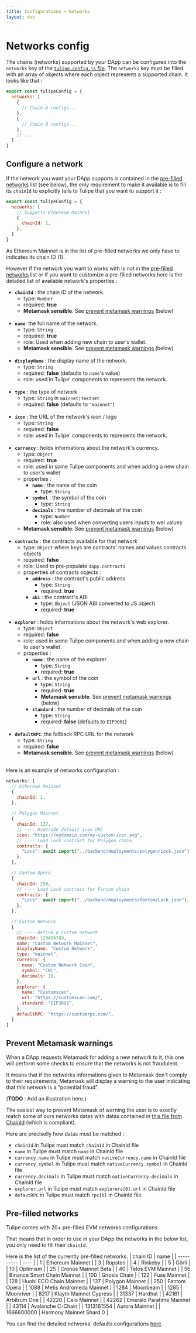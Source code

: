 ```yaml
---
title: Configurations ~ Networks
layout: doc
---
```


# Networks config

The chains (networks) supported by your DApp can be configured into the `networks` key of the [`tulipe.config.js` file](/guide/configurations/intuition).
The `networks` key must be filled with an array of objects where each object represents a supported chain. It looks like that :
```js
export const tulipeConfig = {
  networks: [
    {
      // Chain A configs...
    },
    {
      // Chain B configs...
    },
    // ...
  ]
}
```

## Configure a network
If the network you want your DApp supports is contained in the [pre-filled networks](/guide/configurations/networks#pre-filled-networks) list (see below), the only requirement to make it available is to fill its `chainId` to explicitly tells to Tulipe that you want to support it :
```js
export const tulipeConfig = {
  networks: [
    // Supports Ethereum Mainnet
    {
      chainId: 1,
    },
  ]
}
```
As Ethereum Mainnet is in the list of pre-filled networks we only have to indicates its chain ID (1).


However if the network you want to works with is not in the [pre-filled networks](/guide/configurations/networks#pre-filled-networks) list or if you want to customize a pre-filled networks here is the detailed list of available network's properties :
- **`chainId`** : the chain ID of the network.
  - type: `Number`
  - required: **true**
  - **Metamask sensible**. See [prevent metamask warnings](/guide/configurations/networks#prevent-metamask-warnings) (below)
<br/><br/>
- **`name`**: the full name of the network.
  - type: `String`
  - required: **true**
  - role: Used when adding new chain to user's wallet.
  - **Metamask sensible**. See [prevent metamask warnings](/guide/configurations/networks#prevent-metamask-warnings) (below)
<br/><br/>
- **`displayName`** : the display name of the network.
  - type: `String`
  - required: **false** (defaults to `name`'s value)
  - role: used in Tulipe' components to represents the network.
<br/><br/>
- **`type`** : the type of network
  - type: `String` in `mainnet|testnet`
  - required: **false** (defaults to `"mainnet"`)
<br/><br/>
- **`icon`** : the URL of the network's icon / logo
  - type: `String`
  - required: **false**
  - role: used in Tulipe' components to represents the network.
<br/><br/>
- **`currency`** : holds informations about the network's currency.
  - type: `Object`
  - required: **true**
  - role: used in some Tulipe components and when adding a new chain to user's wallet
  - properties :
    - **`name`** : the name of the coin
      - type: `String`
    - **`symbol`** : the symbol of the coin
      - type: `String`
    - **`decimals`** : the number of decimals of the coin
      - type: `Number`
      - role: also used when converting users inputs to wei values
  - **Metamask sensible**. See [prevent metamask warnings](/guide/configurations/networks#prevent-metamask-warnings) (below)
<br/><br/>
- **`contracts`** : the contracts available for that network
  - type: `Object` where keys are contracts' names and values contracts objects
  - required: **false**
  - role: Used to pre-populate `dapp.contracts`
  - properties of contracts objects :
    - **`address`** : the contract's public address
      - type: `String`
      - required: **true**
    - **`abi`** : the contract's ABI
      - type: `Object` (JSON ABI converted to JS object)
      - required: **true**
<br/><br/>
- **`explorer`** : holds informations about the network's web explorer.
  - type: `Object`
  - required: **false**
  - role: used in some Tulipe components and when adding a new chain to user's wallet
  - properties :
    - **`name`** : the name of the explorer
      - type: `String`
      - required: **true**
    - **`url`** : the symbol of the coin
      - type: `String`
      - required: **true**
      - **Metamask sensible**. See [prevent metamask warnings](/guide/configurations/networks#prevent-metamask-warnings) (below)
    - **`standard`** : the number of decimals of the coin
      - type: `String`
      - required: **false** (defaults to `EIP3091`)
<br/><br/>
- **`defaultRPC`**: the fallback RPC URL for the network
  - type: `String`
  - required: **false**
  - **Metamask sensible**. See [prevent metamask warnings](/guide/configurations/networks#prevent-metamask-warnings) (below)
<br/><br/>

Here is an example of networks configuration :
```js
networks: [
  // Ethereum Mainnet
  {
    chainId: 1,
  },

  // Polygon Mainnet
  {
    chainId: 137,
    // ---- Override default icon URL
    icon: "https://mydomain.com/my-custom-icon.svg",
    // ---- Load Lock contract for Polygon chain
    contracts: {  
      "Lock": await import("../backend/deployments/polygon/Lock.json"),
    },
  },

  // Fantom Opera
  {
    chainId: 250,
    // ---- Load Lock contract for Fantom chain
    contracts: {  
      "Lock": await import("../backend/deployments/fantom/Lock.json"),
    },
  },

  // Custom Network
  {
    // ---- Define a custom network
    chainId: 123456789,
    name: "Custom Network Mainnet",
    displayName: "Custom Network",
    type: "mainnet",
    currency: {
      name: "Custom Network Coin",
      symbol: "CNC",
      decimals: 18,
    },
    explorer: {
      name: "Customscan",
      url: "https://customscan.com/",
      standard: "EIP3091",
    },
    defaultRPC: "https://customrpc.com/",
  }
]
```


## Prevent Metamask warnings
When a DApp requests Metamask for adding a new network to it, this one will perform some checks to ensure that the networks is not fraudulent.

It means that if the networks informations given to Metamask don't comply to their requirements, Metamask will display a warning to the user indicating that this network is a "potential fraud".

(**TODO** : Add an illustration here.)

The easiest way to prevent Metamask of warning the user is to exactly match some of ours networks datas with datas contained in [this file from ChainId](https://chainid.network/chains.json) (which is compliant).

Here are preciselly how datas must be matched :
- `chainId` in Tulipe must match `chainId` in ChainId file
- `name` in Tulipe must match `name` in ChainId file
- `currency.name` in Tulipe must match `nativeCurrency.name` in ChainId file
- `currency.symbol` in Tulipe must match `nativeCurrency.symbol` in ChainId file
- `currency.decimals` in Tulipe must match `nativeCurrency.decimals` in ChainId file
- `explorer.url` in Tulipe must match `explorers[0].url` in ChainId file
- `defautRPC` in Tulipe must match `rpc[0]` in ChainId file


## Pre-filled networks
Tulipe comes with 20+ pre-filled EVM networks configurations.

That means that in order to use in your DApp the networks in the below list, you only need to fill their `chainId`.

Here is the list of the currently pre-filled networks.
| chain ID   | name |
| ---------- | ---- |
| 1          | Ethereum Mainnet |
| 3          | Ropsten |
| 4          | Rinkeby |
| 5          | Görli |
| 10         | Optimism |
| 25         | Cronos Mainnet Beta |
| 40         | Telos EVM Mainnet |
| 56         | Binance Smart Chain Mainnet |
| 100        | Gnosis Chain |
| 122        | Fuse Mainnet |
| 128        | Huobi ECO Chain Mainnet |
| 137        | Polygon Mainnet |
| 250        | Fantom Opera |
| 1088       | Metis Andromeda Mainnet |
| 1284       | Moonbeam |
| 1285       | Moonriver |
| 8217       | Klaytn Mainnet Cypress |
| 31337      | Hardhat |
| 42161      | Arbitrum One |
| 42220      | Celo Mainnet |
| 42262      | Emerald Paratime Mainnet |
| 43114      | Avalanche C-Chain |
| 1313161554 | Aurora Mainnet |
| 1666600000 | Harmony Mainnet Shard 0 |

You can find the detailed networks' defaults configurations [here](https://github.com/LilaRest/tulipe/blob/main/src/composables/config/tulipe.config-default.js).
